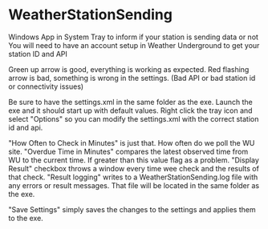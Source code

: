 # WeatherStationSending
Windows App in System Tray to inform if your station is sending data or not
You will need to have an account setup in Weather Underground to get your station ID and API

Green up arrow is good, everything is working as expected.
Red flashing arrow is bad, something is wrong in the settings.  (Bad API or bad station id or connectivity issues)

Be sure to have the settings.xml in the same folder as the exe.  Launch the exe and it should start up with default values.
Right click the tray icon and select "Options" so you can modify the settings.xml with the correct station id and api.

"How Often to Check in Minutes" is just that. How often do we poll the WU site.
"Overdue Time in Minutes" compares the latest observed time from WU to the current time. If greater than this value flag as a problem.
"Display Result" checkbox throws a window every time wee check and the results of that check.
"Result logging" writes to a WeatherStationSending.log file with any errors or result messages.  That file will be located in the same folder as the exe.

"Save Settings" simply saves the changes to the settings and applies them to the exe. 




